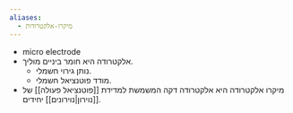 ```yaml
---
aliases:
  - מיקרו-אלקטרודות
---
```

- micro electrode
- אלקטרודה היא חומר ביניים מוליך.
  - נותן גירוי חשמלי.
  - מודד פוטנציאל חשמלי.
- מיקרו אלקטרודה היא אלקטרודה דקה המשמשת למדידת [[פוטנציאל פעולה]] של [[נוירון|נוירונים]] יחידים.